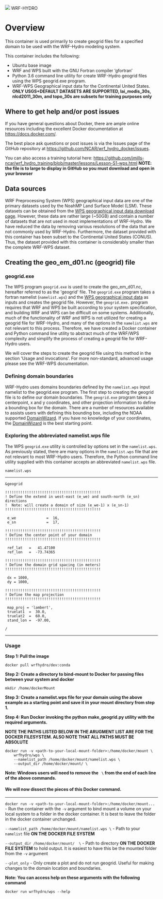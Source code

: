 ![](https://ral.ucar.edu/sites/default/files/public/wrf_hydro_symbol_logo_2017_09_150pxby63px.png) WRF-HYDRO

# Overview
This container is used primarily to create geogrid files for a specified domain to be used with the WRF-Hydro modeling system.

This container includes the following:

* Ubuntu base image
* WRF and WPS built with the GNU Fortran compiler ‘gfortran’
* Python 3.6 command line utility for create WRF-Hydro geogrid files using the WPS geogrid.exe program.
* WRF-WPS Geographical input data for the Continental United States. **ONLY USGS+DEFAULT DATASETS ARE SUPPORTED, lai_modis_30s, nlcd2011_30m, and topo_30s are subsets for training purposes only**

## Where to get help and/or post issues
If you have general questions about Docker, there are ample online resources including the excellent Docker documentation at https://docs.docker.com/.

The best place ask questions or post issues is via the Issues page of the GitHub repository at
https://github.com/NCAR/wrf_hydro_docker/issues.

You can also access a training tutorial here:
https://github.com/jmills-ncar/wrf_hydro_training/blob/master/lessons/Lesson-S1-wps.html
**NOTE: the file is to large to display in GitHub so you must download and open in your browser**

## Data sources
WRF Preprocessing System (WPS) geographical input data are one of the primary datasets used by the NoahMP Land Surface Model (LSM). These datasets can be obtained from the [WPS geographical input data download page](http://www2.mmm.ucar.edu/wrf/users/download/get_sources_wps_geog.html). However, these data are rather large (~50GB) and contain a number of datasets that are not used in most implementations of WRF-Hydro. We have reduced the data by removing various resolutions of the data that are not commonly used by WRF-Hydro. Furthermore, the dataset provided with this container has been subset to the Continental United States (CONUS). Thus, the dataset provided with this container is considerably smaller than the complete WRF-WPS dataset.

## Creating the geo_em_d01.nc (geogrid) file
### geogrid.exe
The WPS program `geogrid.exe` is used to create the geo_em_d01.nc, hereafter referred to as the 'geogrid' file. The `geogrid.exe` program takes a fortran namelist (`namelist.wps`) and the [WPS geographical input data](http://www2.mmm.ucar.edu/wrf/users/download/get_sources_wps_geog.html) as inputs and creates the geogrid file. However, the `geogrid.exe.` program requires that WRF and WPS be built according to your system specification, and building WRF and WPS can be difficult on some systems. Additionally, much of the functionality of WRF and WPS is not utilized for creating a geogrid file for WRF-Hydro, and many of the options in the `namelist.wps` are not relevant to this process. Therefore, we have created a Docker container and Python command line utility to abstract much of the WRF/WPS complexity and simplify the process of creating a geogrid file for WRF-Hydro users. 

We will cover the steps to create the geogrid file using this method in the section 'Usage and invocations'. For more non-standard, advanced usage please see the WRF-WPS documentation.

### Defining domain boundaries
WRF-Hydro uses domains boundaries defined by the `namelist.wps` input namelist to the geogrid.exe program. The first step to creating the geogrid file is to define our domain boundaries. The `geogrid.exe` program takes a centerpoint, x and y coordinates, and other projection information to define a bounding box for the domain. There are a number of resources available to assists users with defining this bounding box, including the NOAA supported [DomainWizard](https://esrl.noaa.gov/gsd/wrfportal/DomainWizard.html). If you have no knowledge of your coordinates, the [DomainWizard](https://esrl.noaa.gov/gsd/wrfportal/DomainWizard.html) is the best starting point. 

### Exploring the abbreviated namelist.wps file
The WPS `geogrid.exe` utility is controlled by options set in the `namelist.wps`. As previously stated, there are many options in the `namelist.wps` file that are not relevant to most WRF-Hydro users. Therefore, the Python command line utility supplied with this container accepts an abbreviated `namelist.wps` file.

`namelist.wps`

----------
```
&geogrid

!!!!!!!!!!!!!!!!!!!!!!!!!!!!!!!!!!!!!!!!!!!!
! Define the extend in west-east (e_we) and south-north (e_sn) directions
!  Note: will create a domain of size (e_we-1) x (e_sn-1)
!!!!!!!!!!!!!!!!!!!!!!!!!!!!!!!!!!!!!!!!!!!!

 e_we              =  16,
 e_sn              =  17,

!!!!!!!!!!!!!!!!!!!!!!!!!!!!!!!!!!!!!!!!!!!!
! Define the center point of your domain
!!!!!!!!!!!!!!!!!!!!!!!!!!!!!!!!!!!!!!!!!!!!

 ref_lat   =   41.47100
 ref_lon   =  -73.74365

!!!!!!!!!!!!!!!!!!!!!!!!!!!!!!!!!!!!!!!!!!!!
! Define the domain grid spacing (in meters)
!!!!!!!!!!!!!!!!!!!!!!!!!!!!!!!!!!!!!!!!!!!!

 dx = 1000,
 dy = 1000,

!!!!!!!!!!!!!!!!!!!!!!!!!!!!!!!!!!!!!!!!!!!!
! Define the map projection
!!!!!!!!!!!!!!!!!!!!!!!!!!!!!!!!!!!!!!!!!!!!

 map_proj = 'lambert',
 truelat1  =  30.0,
 truelat2  =  60.0,
 stand_lon =  -97.00,

/
```
----------

### Usage
**Step 1: Pull the image**
```
docker pull wrfhydro/dev:conda
```

**Step 2:  Create a directory to bind-mount to Docker for passing files between your system and docker**
```
mkdir /home/dockerMount
```

**Step 3: Create a namelist.wps file for your domain using the above example as a starting point and save it in your mount directory from step 1.**

**Step 4: Run Docker invoking the python make_geogrid.py utility with the required arguments.**

**NOTE THE PATHS LISTED BELOW IN THE ARUGMENT LIST ARE FOR THE DOCKER FILESYSTEM. ALSO NOTE THAT ALL PATHS MUST BE ABSOLUTE**

```
docker run -v <path-to-your-local-mount-folder>:/home/docker/mount \
    wrfhydro/wps \
    --namelist_path /home/docker/mount/namelist.wps \
    --output_dir /home/docker/mount/ \
```
**Note: Windows users will need to remove the ``` \``` from the end of each line of the above commands.** 

#### We will now dissect the pieces of this Docker command.

-----------------

`docker run -v <path-to-your-local-mount-folder>:/home/docker/mount...` - Run the container with the `-v` argument to bind mount a volume on your local system to a folder in the docker container. It is best to leave the folder in the docker container unchanged. 

`--namelist_path /home/docker/mount/namelist.wps \` - Path to your `namelist` file **ON THE DOCKER FILE SYSTEM**

`--output_dir /home/docker/mount/  \` - Path to directory **ON THE DOCKER FILE SYSTEM** to hold output. It is easiest to have this be the mounted folder from the `-v` argument

 `--plot_only` - Only create a plot and do not run geogrid. Useful for making changes to the domain location and boundaries.

**Note: You can access help on these arguments with the following command**

`docker run wrfhydro/wps --help`
